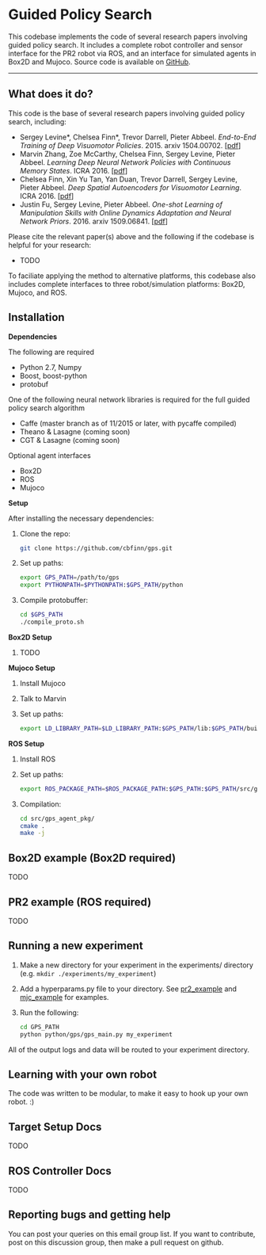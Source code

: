 
Guided Policy Search
===

This codebase implements the code of several research papers involving guided policy search. It includes a complete robot controller and sensor interface
for the PR2 robot via ROS, and an interface for simulated agents in Box2D and Mujoco.
Source code is available on [GitHub](https://github.com/cbfinn/gps).

*****

## What does it do?
This code is the base of several research papers involving guided policy search, including:
* Sergey Levine\*, Chelsea Finn\*, Trevor Darrell, Pieter Abbeel. *End-to-End Training of Deep Visuomotor Policies*. 2015. arxiv 1504.00702. [[pdf](http://arxiv.org/pdf/1504.00702.pdf)]
* Marvin Zhang, Zoe McCarthy, Chelsea Finn, Sergey Levine, Pieter Abbeel. *Learning Deep Neural Network Policies with Continuous Memory States*. ICRA 2016. [[pdf](http://arxiv.org/pdf/1507.01273.pdf)]
* Chelsea Finn, Xin Yu Tan, Yan Duan, Trevor Darrell, Sergey Levine, Pieter Abbeel. *Deep Spatial Autoencoders for Visuomotor Learning*. ICRA 2016.  [[pdf](http://arxiv.org/pdf/1509.06113.pdf)]
* Justin Fu, Sergey Levine, Pieter Abbeel. *One-shot Learning of Manipulation Skills with Online Dynamics Adaptation and Neural Network Priors*. 2016. arxiv 1509.06841.  [[pdf](http://arxiv.org/pdf/1509.06841.pdf)]

Please cite the relevant paper(s) above and the following if the codebase is helpful for your research:
* TODO

To faciliate applying the method to alternative platforms, this codebase also includes complete interfaces to three robot/simulation platforms: Box2D, Mujoco, and ROS.

## Installation

**Dependencies**

The following are required
* Python 2.7, Numpy
* Boost, boost-python
* protobuf

One of the following neural network libraries is required for the full guided policy search algorithm
* Caffe (master branch as of 11/2015 or later, with pycaffe compiled)
* Theano & Lasagne (coming soon)
* CGT & Lasagne (coming soon)

Optional agent interfaces
* Box2D
* ROS
* Mujoco

**Setup**

After installing the necessary dependencies:

1. Clone the repo:

    ```sh
    git clone https://github.com/cbfinn/gps.git
    ```

2. Set up paths:

    ```sh
    export GPS_PATH=/path/to/gps
    export PYTHONPATH=$PYTHONPATH:$GPS_PATH/python
    ```

3. Compile protobuffer:

    ```sh
    cd $GPS_PATH
    ./compile_proto.sh
    ```
**Box2D Setup**

1. TODO

**Mujoco Setup**

1. Install Mujoco

2. Talk to Marvin

3. Set up paths:
    ```sh
    export LD_LIBRARY_PATH=$LD_LIBRARY_PATH:$GPS_PATH/lib:$GPS_PATH/build/lib
    ```


**ROS Setup**

1. Install ROS

2. Set up paths:

    ```sh
    export ROS_PACKAGE_PATH=$ROS_PACKAGE_PATH:$GPS_PATH:$GPS_PATH/src/gps_agent_pkg
    ```
3. Compilation:

    ```sh
    cd src/gps_agent_pkg/
    cmake .
    make -j
    ```

## Box2D example (Box2D required)
TODO
## PR2 example (ROS required)
TODO

## Running a new experiment
1. Make a new directory for your experiment in the experiments/ directory (e.g. `mkdir ./experiments/my_experiment`)

2. Add a hyperparams.py file to your directory. See [pr2_example](https://github.com/cbfinn/gps/blob/master/experiments/pr2_example/hyperparams.py) and [mjc_example](https://github.com/cbfinn/gps/blob/master/experiments/mjc_example/hyperparams.py) for examples.

3. Run the following:
    ```sh
    cd GPS_PATH
    python python/gps/gps_main.py my_experiment
    ```

All of the output logs and data will be routed to your experiment directory.


## Learning with your own robot
The code was written to be modular, to make it easy to hook up your own robot. :)
## Target Setup Docs
TODO
## ROS Controller Docs
TODO
## Reporting bugs and getting help
You can post your queries on this email group list. If you want to contribute, post on this discussion group, then make a pull request on github.

